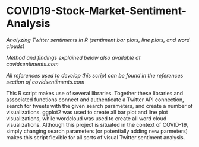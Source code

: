 # COVID19-Stock-Market-Sentiment-Analysis

<em>Analyzing Twitter sentiments in R (sentiment bar plots, line plots, and word clouds)</em>

<em>Method and findings explained below also available at covidsentiments.com</em>

<em>All references used to develop this script can be found in the references section of covidsentiments.com</em>

This R script makes use of several libraries. Together these libraries and associated functions connect and authenticate a Twitter API connection, search for tweets with the given search parameters, and create a number of visualizations. ggplot2 was used to create all bar plot and line plot visualizations, while wordcloud was used to create all word cloud visualizations. Although this project is  situated in the context of COVID-19, simply changing search parameters (or potentially adding new parmeters) makes this script flexible for all sorts of visual Twitter sentiment analysis.

